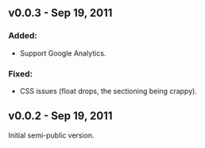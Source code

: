 v0.0.3 - Sep 19, 2011
---------------------

### Added:
  * Support Google Analytics.

### Fixed:
  * CSS issues (float drops, the sectioning being crappy).

v0.0.2 - Sep 19, 2011
---------------------

Initial semi-public version.
